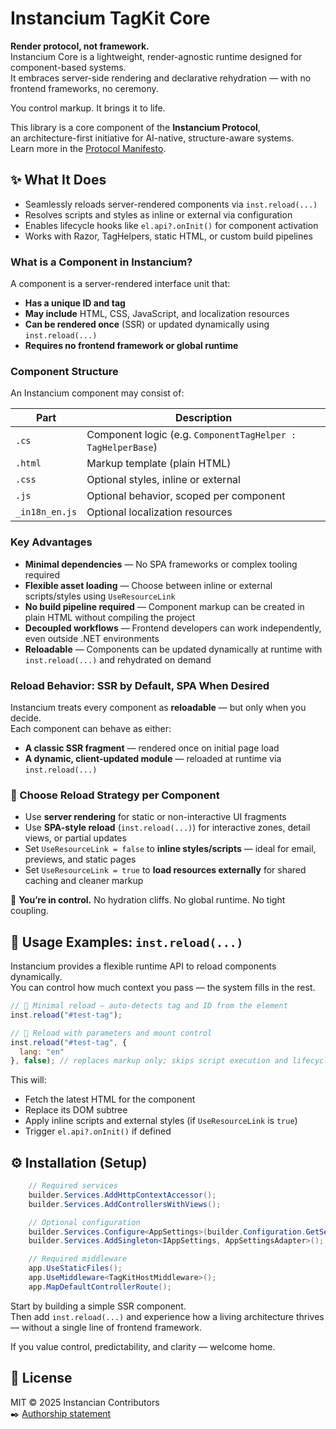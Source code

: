 ﻿# Instancium TagKit Core

**Render protocol, not framework.**  
Instancium Core is a lightweight, render-agnostic runtime designed for component-based systems.  
It embraces server-side rendering and declarative rehydration — with no frontend frameworks, no ceremony.

You control markup. It brings it to life.

This library is a core component of the **Instancium Protocol**,  
an architecture-first initiative for AI-native, structure-aware systems.  
Learn more in the [Protocol Manifesto](https://github.com/Instancium/.github/blob/main/profile/MANIFESTO.md).

## ✨ What It Does

- Seamlessly reloads server-rendered components via `inst.reload(...)`
- Resolves scripts and styles as inline or external via configuration
- Enables lifecycle hooks like `el.api?.onInit()` for component activation
- Works with Razor, TagHelpers, static HTML, or custom build pipelines

### What is a Component in Instancium?

A component is a server-rendered interface unit that:

- **Has a unique ID and tag**
- **May include** HTML, CSS, JavaScript, and localization resources
- **Can be rendered once** (SSR) or updated dynamically using `inst.reload(...)`
- **Requires no frontend framework or global runtime**

### Component Structure

An Instancium component may consist of:

| Part             | Description                                      |
|------------------|--------------------------------------------------|
| `.cs`            | Component logic (e.g. `ComponentTagHelper : TagHelperBase`) |
| `.html`		   | Markup template (plain HTML)     |
| `.css`           | Optional styles, inline or external              |
| `.js`            | Optional behavior, scoped per component          |
| `_in18n_en.js`          | Optional localization resources                  |

### Key Advantages

- **Minimal dependencies** — No SPA frameworks or complex tooling required  
- **Flexible asset loading** — Choose between inline or external scripts/styles using `UseResourceLink`  
- **No build pipeline required** — Component markup can be created in plain HTML without compiling the project  
- **Decoupled workflows** — Frontend developers can work independently, even outside .NET environments  
- **Reloadable** — Components can be updated dynamically at runtime with `inst.reload(...)` and rehydrated on demand


### Reload Behavior: SSR by Default, SPA When Desired

Instancium treats every component as **reloadable** — but only when you decide.  
Each component can behave as either:

- **A classic SSR fragment** — rendered once on initial page load
- **A dynamic, client-updated module** — reloaded at runtime via `inst.reload(...)`

### 🔧 Choose Reload Strategy per Component

- Use **server rendering** for static or non-interactive UI fragments  
- Use **SPA-style reload** (`inst.reload(...)`) for interactive zones, detail views, or partial updates  
- Set `UseResourceLink = false` to **inline styles/scripts** — ideal for email, previews, and static pages  
- Set `UseResourceLink = true` to **load resources externally** for shared caching and cleaner markup

📌 **You’re in control.** No hydration cliffs. No global runtime. No tight coupling.

## 🔁 Usage Examples: `inst.reload(...)`

Instancium provides a flexible runtime API to reload components dynamically.  
You can control how much context you pass — the system fills in the rest.

```js
// 🔹 Minimal reload — auto-detects tag and ID from the element
inst.reload("#test-tag");

// 🔹 Reload with parameters and mount control
inst.reload("#test-tag", {
  lang: "en"
}, false); // replaces markup only; skips script execution and lifecycle

```


This will:

- Fetch the latest HTML for the component
- Replace its DOM subtree
- Apply inline scripts and external styles (if `UseResourceLink` is `true`)
- Trigger `el.api?.onInit()` if defined



## ⚙️ Installation (Setup)

```csharp
	// Required services
	builder.Services.AddHttpContextAccessor();
	builder.Services.AddControllersWithViews();

	// Optional configuration
	builder.Services.Configure<AppSettings>(builder.Configuration.GetSection("Instancium"));
	builder.Services.AddSingleton<IAppSettings, AppSettingsAdapter>();

	// Required middleware
	app.UseStaticFiles();
	app.UseMiddleware<TagKitHostMiddleware>();
	app.MapDefaultControllerRoute();
```

Start by building a simple SSR component.  
Then add `inst.reload(...)` and experience how a living architecture thrives — without a single line of frontend framework.  

If you value control, predictability, and clarity — welcome home.

## 📄 License  
MIT © 2025 Instancian Contributors  
✒️ [Authorship statement](https://github.com/Instancium/.github/blob/main/profile/Authorship.md)
